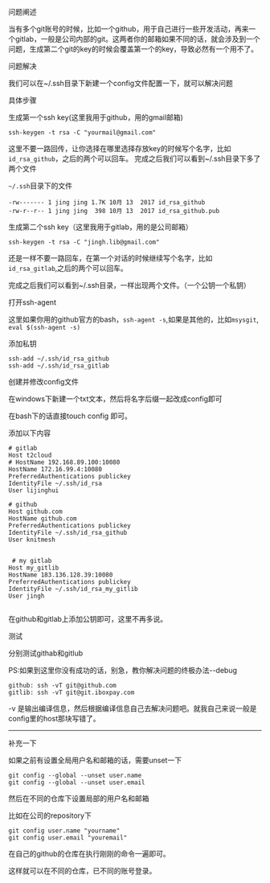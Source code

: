 问题阐述

当有多个git账号的时候，比如一个github，用于自己进行一些开发活动，再来一个gitlab，一般是公司内部的git。这两者你的邮箱如果不同的话，就会涉及到一个问题，生成第二个git的key的时候会覆盖第一个的key，导致必然有一个用不了。

问题解决

我们可以在~/.ssh目录下新建一个config文件配置一下，就可以解决问题

具体步骤

生成第一个ssh key(这里我用于github，用的gmail邮箱)
    
    ssh-keygen -t rsa -C "yourmail@gmail.com"
这里不要一路回传，让你选择在哪里选择存放key的时候写个名字，比如 `id_rsa_github`，之后的两个可以回车。
完成之后我们可以看到~/.ssh目录下多了两个文件

`~/.ssh`目录下的文件

    -rw------- 1 jing jing 1.7K 10月 13  2017 id_rsa_github
    -rw-r--r-- 1 jing jing  398 10月 13  2017 id_rsa_github.pub


生成第二个ssh key（这里我用于gitlab，用的是公司邮箱）

    ssh-keygen -t rsa -C "jingh.lib@gmail.com"
    
还是一样不要一路回车，在第一个对话的时候继续写个名字，比如 `id_rsa_gitlab`,之后的两个可以回车。

完成之后我们可以看到~/.ssh目录，一样出现两个文件。（一个公钥一个私钥）

打开ssh-agent

这里如果你用的github官方的bash，`ssh-agent -s`,如果是其他的，比如`msysgit`, `eval $(ssh-agent -s)`

添加私钥

    ssh-add ~/.ssh/id_rsa_github
    ssh-add ~/.ssh/id_rsa_gitlab
    
创建并修改config文件

在windows下新建一个txt文本，然后将名字后缀一起改成config即可

在bash下的话直接touch config 即可。

添加以下内容

```
# gitlab
Host t2cloud
# HostName 192.168.89.100:10080 
HostName 172.16.99.4:10080 
PreferredAuthentications publickey
IdentityFile ~/.ssh/id_rsa
User lijinghui

# github
Host github.com
HostName github.com
PreferredAuthentications publickey
IdentityFile ~/.ssh/id_rsa_github
User knitmesh


 # my gitlab     
Host my_gitlib 
HostName 183.136.128.39:10080 
PreferredAuthentications publickey
IdentityFile ~/.ssh/id_rsa_my_gitlib
User jingh


```

在github和gitlab上添加公钥即可，这里不再多说。

测试


分别测试githab和gitlub

PS:如果到这里你没有成功的话，别急，教你解决问题的终极办法--debug

    github: ssh -vT git@github.com
    gitlib: ssh -vT git@git.iboxpay.com
    
-v 是输出编译信息，然后根据编译信息自己去解决问题吧。就我自己来说一般是config里的host那块写错了。


---

补充一下

如果之前有设置全局用户名和邮箱的话，需要unset一下

    git config --global --unset user.name
    git config --global --unset user.email
然后在不同的仓库下设置局部的用户名和邮箱

比如在公司的repository下

    git config user.name "yourname" 
    git config user.email "youremail" 
    
在自己的github的仓库在执行刚刚的命令一遍即可。

这样就可以在不同的仓库，已不同的账号登录。